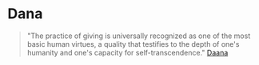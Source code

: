 Dana
====
>"The practice of giving is universally recognized as one of the most basic human 
>virtues, a quality that testifies to the depth of one's humanity and one's capacity for 
>self-transcendence." [Daana](http://www.vipassanadhura.com/Daana.html)
